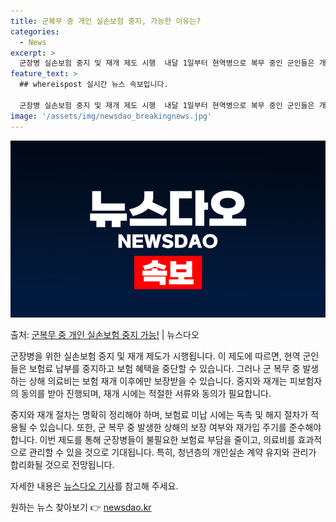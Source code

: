 ```yaml
---
title: 군복무 중 개인 실손보험 중지, 가능한 이유는?
categories:
  - News
excerpt: >
  군장병 실손보험 중지 및 재개 제도 시행  내달 1일부터 현역병으로 복무 중인 군인들은 개인실손보험을 중단할…
feature_text: >
  ## whereispost 실시간 뉴스 속보입니다.

  군장병 실손보험 중지 및 재개 제도 시행  내달 1일부터 현역병으로 복무 중인 군인들은 개인실손보험을 중단할…
image: '/assets/img/newsdao_breakingnews.jpg'
---
```


![뉴스다오 속보](/assets/img/newsdao_breakingnews.jpg)

<p>출처: <a href="https://newsdao.kr/4247" rel="dofollow">군복무 중 개인 실손보험 중지 가능!</a> | 뉴스다오</p>

군장병을 위한 실손보험 중지 및 재개 제도가 시행됩니다. 이 제도에 따르면, 현역 군인들은 보험료 납부를 중지하고 보험 혜택을 중단할 수 있습니다. 그러나 군 복무 중 발생하는 상해 의료비는 보험 재개 이후에만 보장받을 수 있습니다. 중지와 재개는 피보험자의 동의를 받아 진행되며, 재개 시에는 적절한 서류와 동의가 필요합니다.

중지와 재개 절차는 명확히 정리해야 하며, 보험료 미납 시에는 독촉 및 해지 절차가 적용될 수 있습니다. 또한, 군 복무 중 발생한 상해의 보장 여부와 재가입 주기를 준수해야 합니다. 이번 제도를 통해 군장병들이 불필요한 보험료 부담을 줄이고, 의료비를 효과적으로 관리할 수 있을 것으로 기대됩니다. 특히, 청년층의 개인실손 계약 유지와 관리가 합리화될 것으로 전망됩니다.

자세한 내용은 [뉴스다오 기사](https://newsdao.kr/4247)를 참고해 주세요. 

원하는 뉴스 찾아보기 👉 <a href="https://newsdao.kr" rel="dofollow">newsdao.kr</a>


